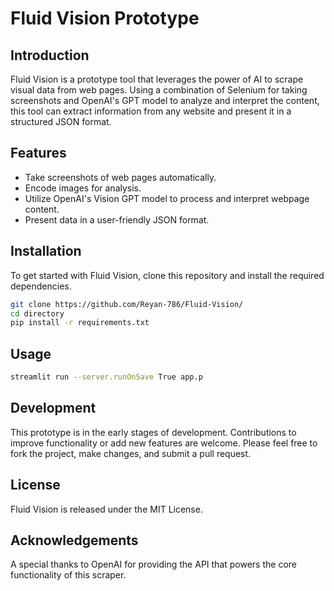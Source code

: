 # Fluid Vision Prototype

## Introduction
Fluid Vision is a prototype tool that leverages the power of AI to scrape visual data from web pages. Using a combination of Selenium for taking screenshots and OpenAI's GPT model to analyze and interpret the content, this tool can extract information from any website and present it in a structured JSON format.

## Features
- Take screenshots of web pages automatically.
- Encode images for analysis.
- Utilize OpenAI's Vision GPT model to process and interpret webpage content.
- Present data in a user-friendly JSON format.

## Installation
To get started with Fluid Vision, clone this repository and install the required dependencies.

```bash
git clone https://github.com/Reyan-786/Fluid-Vision/
cd directory
pip install -r requirements.txt
```

## Usage
```bash
streamlit run --server.runOnSave True app.p
```

## Development
This prototype is in the early stages of development. Contributions to improve functionality or add new features are welcome. Please feel free to fork the project, make changes, and submit a pull request.

## License
Fluid Vision is released under the MIT License.

## Acknowledgements
A special thanks to OpenAI for providing the API that powers the core functionality of this scraper.
